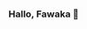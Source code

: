 ### Hallo, Fawaka 👋

<!--
**VirgillP/VirgillP** is a ✨ _special_ ✨ repository because its `README.md` (this file) appears on your GitHub profile.

Here are some ideas to get you started:

- 🔭 I’m currently working on my COVID-19 data tutorial using the fast and high-level programming language Julia. By building interactive graphs and models one can demonstrate global cases over a period of time and provide key context for epidemic modelling using generic programming.
- 🌱 I’m currently learning about the Julia programming language and would like to specialize in making cool interactive graph that are intuitive too. And yes, I still learning more about C++, because its one of my favourite language. Love Ruby and C too.
- 👯 I’m looking to collaborate on open source projects where I get to build fun stuff.
- 🤔 I’m looking for help with JavaScript 😔.
- 💬 Ask me about why I love these languages so much.
- 📫 How to reach me: virgill@me.com and @virgill_pinas
-->
